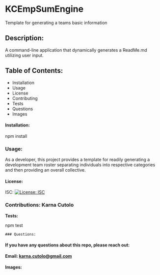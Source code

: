 # KCEmpSumEngine
Template for generating a teams basic information

 
 ## Description: 
 A command-line application that dynamically generates a ReadMe.md utilizing user input.
 
 ## Table of Contents: 
  * Installation 
  * Usage 
  * License 
  * Contributing 
  * Tests 
  * Questions 
  * Images 
   
   #### Installation: 

   npm install
   
   ### Usage: 

   As a developer, this project provides a template for readily generating a development team roster separating individuals into respective categories and then providing an overall collective.
   
   #### License: 

   ISC: [![License: ISC](https://img.shields.io/badge/License-ISC-blue.svg)](https://opensource.org/licenses/ISC)
   
   ### Contributions: Karna Cutolo
   
   **Tests:**
   
   npm test

    ### Questions: 
   
   #### If you have any questions about this repo, please reach out: 

   **Email: karna.cutolo@gmail.com**
     
   #### Images: